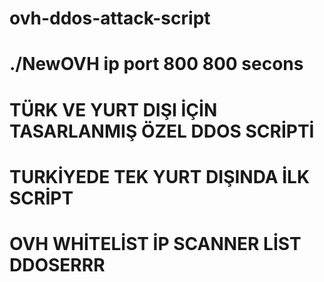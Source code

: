 # ovh-ddos-attack-script
# ./NewOVH ip port 800 800 secons 
# TÜRK VE YURT DIŞI İÇİN TASARLANMIŞ ÖZEL DDOS SCRİPTİ 
# TURKİYEDE TEK YURT DIŞINDA İLK SCRİPT 
# OVH WHİTELİST İP SCANNER LİST DDOSERRR
